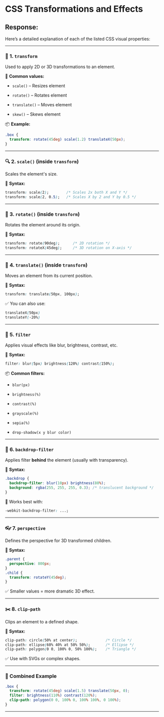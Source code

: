 # CSS Transformations and Effects


## Response:
Here’s a detailed explanation of each of the listed CSS visual properties:

* * *

### 🎯 **1\. `transform`**

Used to apply 2D or 3D transformations to an element.

📌 **Common values:**

*   `scale()` – Resizes element
    
*   `rotate()` – Rotates element
    
*   `translate()` – Moves element
    
*   `skew()` – Skews element
    

📦 **Example:**

```css
.box {
  transform: rotate(45deg) scale(1.2) translateX(50px);
}
```

* * *

### 🔍 **2\. `scale()` (inside `transform`)**

Scales the element's size.

📌 **Syntax:**

```css
transform: scale(2);        /* Scales 2x both X and Y */
transform: scale(2, 0.5);   /* Scales X by 2 and Y by 0.5 */
```

* * *

### 🔄 **3\. `rotate()` (inside `transform`)**

Rotates the element around its origin.

📌 **Syntax:**

```css
transform: rotate(90deg);      /* 2D rotation */
transform: rotateX(45deg);     /* 3D rotation on X-axis */
```

* * *

### 🚚 **4\. `translate()` (inside `transform`)**

Moves an element from its current position.

📌 **Syntax:**

```css
transform: translate(50px, 100px);
```

✅ You can also use:

```css
translateX(50px)
translateY(-20%)
```

* * *

### 🌈 **5\. `filter`**

Applies visual effects like blur, brightness, contrast, etc.

📌 **Syntax:**

```css
filter: blur(5px) brightness(120%) contrast(150%);
```

📦 **Common filters:**

*   `blur(px)`
    
*   `brightness(%)`
    
*   `contrast(%)`
    
*   `grayscale(%)`
    
*   `sepia(%)`
    
*   `drop-shadow(x y blur color)`
    

* * *

### 🔲 **6\. `backdrop-filter`**

Applies filter **behind** the element (usually with transparency).

📌 **Syntax:**

```css
.backdrop {
  backdrop-filter: blur(10px) brightness(80%);
  background: rgba(255, 255, 255, 0.3); /* translucent background */
}
```

📝 Works best with:

```css
-webkit-backdrop-filter: ...;
```

* * *

### 👓 **7\. `perspective`**

Defines the perspective for 3D transformed children.

📌 **Syntax:**

```css
.parent {
  perspective: 800px;
}
.child {
  transform: rotateY(45deg);
}
```

✅ Smaller values = more dramatic 3D effect.

* * *

### ✂️ **8\. `clip-path`**

Clips an element to a defined shape.

📌 **Syntax:**

```css
clip-path: circle(50% at center);             /* Circle */
clip-path: ellipse(60% 40% at 50% 50%);       /* Ellipse */
clip-path: polygon(0 0, 100% 0, 50% 100%);    /* Triangle */
```

✅ Use with SVGs or complex shapes.

* * *

### 🔄 Combined Example

```css
.box {
  transform: rotate(45deg) scale(1.5) translate(50px, 0);
  filter: brightness(110%) contrast(120%);
  clip-path: polygon(0 0, 100% 0, 100% 100%, 0 100%);
}
```

* * *

